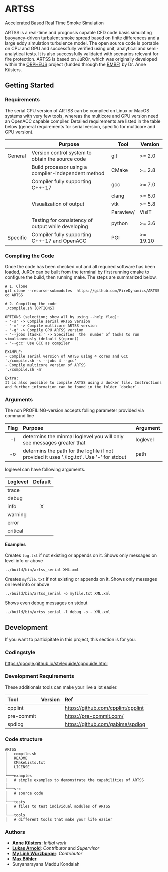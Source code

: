 # ARTSS
Accelerated Based Real Time Smoke Simulation

ARTSS is a real-time and prognosis capable CFD code basis simulating buoyancy-driven turbulent smoke spread
based on finite differences and a large eddy simulation turbulence model. The open source code is portable on CPU and GPU and successfully verified using unit, analytical and
semi-analytical tests. It is also successfully validated with scenarios relevant for fire protection.
ARTSS is based on JuROr, which was originally developed within the [ORPHEUS](http://www.orpheus-projekt.de) project
(funded through the [BMBF](https://www.bmbf.de/)) by Dr. Anne Küsters.

## Getting Started

### Requirements
The serial CPU version of ARTSS can be compiled on Linux or MacOS systems with very few tools,
whereas the multicore and GPU version need an OpenACC capable compiler.
Detailed requirements are listed in the table below (general requirements for serial version, specific for multicore and GPU version).

|          | Purpose                                             | Tool     | Version       |
|--------- | --------------------------------------------------- | -------- | --------------|
| General  | Version control system to obtain the source code    | git      |   >= 2.0      |
|          | Build processor using a compiler-independent method | CMake    |   >= 2.8      |
|          | Compiler fully supporting C++-17                    | gcc      |   >= 7.0      |
|          |                                                     | clang    |   >= 8.0      |
|          | Visualization of output                             | vtk      |   >= 5.8      |
|          |                                                     | Paraview/|   VisIT       |
|          | Testing for consistency of output while developing  | python   |   >= 3.6      |
| Specific | Compiler fully supporting C++-17 and OpenACC        | PGI      |   >= 19.10    |

### Compiling the Code
Once the code has been checked out and all required software has been loaded, JuROr
can be built from the terminal by first running cmake to configure the build, then
running make. The steps are summarized below.  

```
# 1. Clone
git clone --recurse-submodules  https://github.com/FireDynamics/ARTSS
cd ARTSS

# 2. Compiling the code
./compile.sh [OPTIONS]

OPTIONS (selection; show all by using --help flag):
- '-s' -> Compile serial ARTSS version
- '-m' -> Compile multicore ARTSS version
- '-g' -> Compile GPU ARTSS version
- '--jobs [tasks]' -> Specifies  the  number of tasks to run simultaneously (default $(nproc))
- '--gcc' Use GCC as compiler

EXAMPLE:
- Compile serial version of ARTSS using 4 cores and GCC
'./compile.sh -s --jobs 4 --gcc'
- Compile multicore version of ARTSS
'./compile.sh -m'

Extra:
It is also possible to compile ARTSS using a docker file. Instructions and further information can be found in the folder `docker`.
```

### Arguments
The non PROFILING-version accepts folling parameter provided via command line

| Flag |                                      Purpose                                               | Argument |
| :--: | :----------------------------------------------------------------------------------------- | :------- |
|  -l  | determins the minmal loglevel you will only see messages greater that                      | loglevel |
|  -o  | determins the path for the logfile if not provided it uses './log.txt'. Use '-' for stdout | path     |


loglevel can have following arguments.

| Loglevel | Default |
| :------- | :-----: |
| trace    |         |
| debug    |         |
| info     |    X    |
| warning  |         |
| error    |         |
| critical |         |


#### Examples

Creates `log.txt` if not existing or appends on it. Shows only messages on level info or above
```
../build/bin/artss_serial XML.xml
```

Creates `myfile.txt` if not existing or appends on it. Shows only messages on level info or above
```
../build/bin/artss_serial -o myfile.txt XML.xml
```

Shows even debug messages on stdout
```
../build/bin/artss_serial -l debug -o - XML.xml
```


## Development
If you want to participitate in this project, this section is for you.


### Codingstyle
https://google.github.io/styleguide/cppguide.html

### Development Requirements
These additionals tools can make your live a lot easier.

|     Tool   | Version |                Ref                 |
| :--------- | :-----: | :--------------------------------- |
| cpplint    |         | https://github.com/cpplint/cpplint |
| pre-commit |         | https://pre-commit.com/            |
| spdlog     |         | https://github.com/gabime/spdlog   |

### Code structure
```
ARTSS
│   compile.sh
│   README
│   CMakeLists.txt
│   LICENSE   
│
└───examples
│   # simple examples to demonstrate the capabilities of ARTSS
|
└───src
│   # source code
│
└───tests
│   # files to test individual modules of ARTSS
│  
└───tools
│   # different tools that make your life easier
```

### Authors
* [**Anne Küsters**](https://www.fz-juelich.de/SharedDocs/Personen/IAS/JSC/EN/staff/kuesters_a.html?nn=361682): *Initial work*
* [**Lukas Arnold**](https://www.fz-juelich.de/ias/ias-7/EN/AboutUs/Staff/Current/Arnold_Lukas/main.html): *Contributor* and *Supervisor*
* [**My Linh Würzburger**](https://www.fz-juelich.de/ias/ias-7/EN/AboutUs/Staff/Current/Wuerzburger_My_Linh/main.html?nn=2302136): *Contributor*
* [**Max Böhler**](https://www.fz-juelich.de/ias/ias-7/EN/AboutUs/Staff/Current/Boehler_Max/_node.html)
* Suryanarayana Maddu Kondaiah
